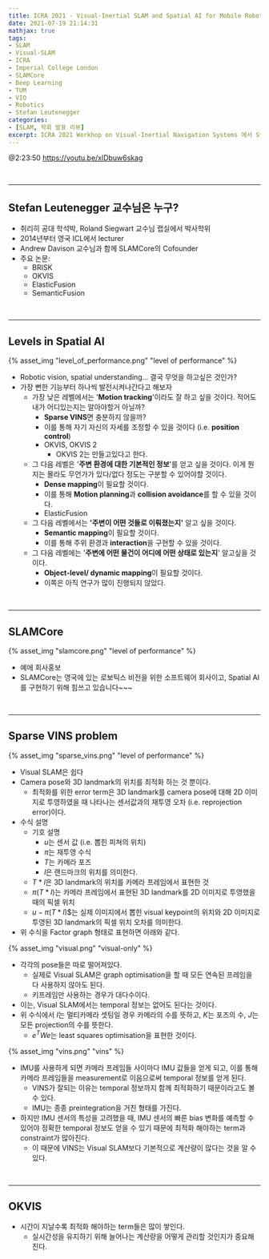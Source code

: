```yaml
---
title: ICRA 2021 - Visual-Inertial SLAM and Spatial AI for Mobile Robotics (Prof. Stefan Leutenegger) 
date: 2021-07-19 21:14:31
mathjax: true
tags: 
- SLAM
- Visual-SLAM
- ICRA
- Imperial College London
- SLAMCore
- Deep Learning
- TUM
- VIO
- Robotics
- Stefan Leutenegger
categories: 
- [SLAM, 학회 발표 리뷰]
excerpt: ICRA 2021 Workhop on Visual-Inertial Navigation Systems 에서 Stefan Leutenegger 교수님의 토크.
---
```


@2:23:50
https://youtu.be/xlDbuw6skag

&nbsp;

----

## Stefan Leutenegger 교수님은 누구?

- 취리히 공대 학석박, Roland Siegwart 교수님 랩실에서 박사학위
- 2014년부터 영국 ICL에서 lecturer
- Andrew Davison 교수님과 함께 SLAMCore의 Cofounder
- 주요 논문:
  - BRISK
  - OKVIS
  - ElasticFusion
  - SemanticFusion

&nbsp;

----

## Levels in Spatial AI

{% asset_img "level_of_performance.png" "level of performance" %}

- Robotic vision, spatial understanding... 결국 무엇을 하고싶은 것인가?
- 가장 뻔한 기능부터 하나씩 발전시켜나간다고 해보자
  - 가장 낮은 레벨에서는 '**Motion tracking**'이라도 잘 하고 싶을 것이다. 적어도 내가 어디있는지는 알아야할거 아닐까?
    - **Sparse VINS**면 충분하지 않을까?
    - 이를 통해 자기 자신의 자세를 조정할 수 있을 것이다 (i.e. **position control**)
    - OKVIS, OKVIS 2
      - OKVIS 2는 만들고있다고 한다.
  - 그 다음 레벨은 '**주변 환경에 대한 기본적인 정보**'를 얻고 싶을 것이다. 이게 뭔지는 몰라도 무언가가 있다/없다 정도는 구분할 수 있어야할 것이다.
    - **Dense mapping**이 필요할 것이다.
    - 이를 통해 **Motion planning**과 **collision avoidance**를 할 수 있을 것이다.
    - ElasticFusion
  - 그 다음 레벨에서는 **'주변이 어떤 것들로 이뤄졌는지'** 알고 싶을 것이다.
    - **Semantic mapping**이 필요할 것이다.
    - 이를 통해 주위 환경과 **interaction**을 구현할 수 있을 것이다.
  - 그 다음 레벨에는 '**주변에 어떤 물건이 어디에 어떤 상태로 있는지**' 알고싶을 것이다.
    - **Object-level/ dynamic mapping**이 필요할 것이다.
    - 이쪽은 아직 연구가 많이 진행되지 않았다.

&nbsp;

---

## SLAMCore

{% asset_img "slamcore.png" "level of performance" %}

- 예에 회사홍보
- SLAMCore는 영국에 있는 로보틱스 비전을 위한 소프트웨어 회사이고, Spatial AI를 구현하기 위해 힘쓰고 있습니다~~~

&nbsp;

---

## Sparse VINS problem

{% asset_img "sparse_vins.png" "level of performance" %}

- Visual SLAM은 쉽다
- Camera pose와 3D landmark의 위치를 최적화 하는 것 뿐이다.
  - 최적화를 위한 error term은 3D landmark를 camera pose에 대해 2D 이미지로 투영하였을 때 나타나는 센서값과의 재투영 오차 (i.e. reprojection error)이다.
- 수식 설명
  - 기호 설명
    - $u$는 센서 값 (i.e. 뽑힌 피쳐의 위치)
    - $\pi$는 재투영 수식
    - $T$는 카메라 포즈
    - $l$은 랜드마크의 위치를 의미한다.
  - $T*l$은 3D landmark의 위치를 카메라 프레임에서 표현한 것
  - $\pi{(T*l)}$는 카메라 프레임에서 표현된 3D landmark를 2D 이미지로 투영했을 때의 픽셀 위치
  - $u - \pi{(T*l)}$$는 실제 이미지에서 뽑힌 visual keypoint의 위치와 2D 이미지로 투영된 3D landmark의 픽셀 위치 오차를 의미한다.
- 위 수식을 Factor graph 형태로 표현하면 아래와 같다. 

{% asset_img "visual.png" "visual-only" %}

- 각각의 pose들은 따로 떨어져있다.
  - 실제로 Visual SLAM은 graph optimisation을 할 때 모든 연속된 프레임을 다 사용하지 않아도 된다.
  - 키프레임만 사용하는 경우가 대다수이다.
- 이는, Visual SLAM에서는 temporal 정보는 없어도 된다는 것이다.
- 위 수식에서 $I$는 멀티카메라 셋팅일 경우 카메라의 수를 뜻하고, $K$는 포즈의 수, $J$는 모든 projection의 수를 뜻한다.
  - $e^{T}We$는 least squares optimisation을 표현한 것이다.

{% asset_img "vins.png" "vins" %}

- IMU를 사용하게 되면 카메라 프레임들 사이마다 IMU 값들을 얻게 되고, 이를 통해 카메라 프레임들을 measurement로 이음으로써 temporal 정보를 얻게 된다.
  - VINS가 잘되는 이유는 temporal 정보까지 함께 최적화하기 때문이라고도 볼 수 있다.
  - IMU는 종종 preintegration을 거친 형태를 가진다.
- 하지만 IMU 센서의 특성을 고려했을 때, IMU 센서의 빠른 bias 변화를 예측할 수 있어야 정확한 temporal 정보도 얻을 수 있기 때문에 최적화 해야하는 term과 constraint가 많아진다.
  - 이 때문에 VINS는 Visual SLAM보다 기본적으로 계산량이 많다는 것을 알 수 있다.

&nbsp;

---

## OKVIS

- 시간이 지날수록 최적화 해야하는 term들은 많이 쌓인다. 
  - 실시간성을 유지하기 위해 늘어나는 계산량을 어떻게 관리할 것인지가 중요해진다.